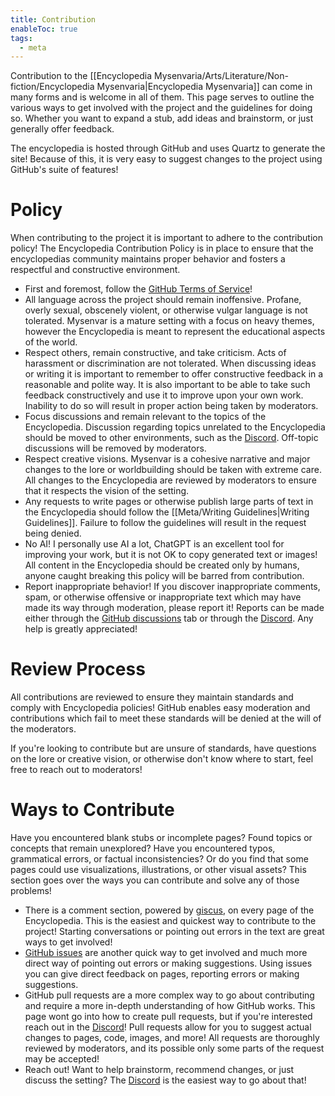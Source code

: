 ```yaml
---
title: Contribution
enableToc: true
tags:
  - meta
---
```


Contribution to the [[Encyclopedia Mysenvaria/Arts/Literature/Non-fiction/Encyclopedia Mysenvaria|Encyclopedia Mysenvaria]] can come in many forms and is welcome in all of them. This page serves to outline the various ways to get involved with the project and the guidelines for doing so. Whether you want to expand a stub, add ideas and brainstorm, or just generally offer feedback.

The encyclopedia is hosted through GitHub and uses Quartz to generate the site! Because of this, it is very easy to suggest changes to the project using GitHub's suite of features!
# Policy
When contributing to the project it is important to adhere to the contribution policy! The Encyclopedia Contribution Policy is in place to ensure that the encyclopedias community maintains proper behavior and fosters a respectful and constructive environment.
- First and foremost, follow the [GitHub Terms of Service](https://docs.github.com/en/site-policy/github-terms/github-terms-of-service)! 
- All language across the project should remain inoffensive. Profane, overly sexual, obscenely violent, or otherwise vulgar language is not tolerated. Mysenvar is a mature setting with a focus on heavy themes, however the Encyclopedia is meant to represent the educational aspects of the world.
- Respect others, remain constructive, and take criticism. Acts of harassment or discrimination are not tolerated. When discussing ideas or writing it is important to remember to offer constructive feedback in a reasonable and polite way. It is also important to be able to take such feedback constructively and use it to improve upon your own work.
  Inability to do so will result in proper action being taken by moderators.
- Focus discussions and remain relevant to the topics of the Encyclopedia. Discussion regarding topics unrelated to the Encyclopedia should be moved to other environments, such as the [Discord](https://discord.com/invite/2yUDZ5j). Off-topic discussions will be removed by moderators.
- Respect creative visions. Mysenvar is a cohesive narrative and major changes to the lore or worldbuilding should be taken with extreme care. All changes to the Encyclopedia are reviewed by moderators to ensure that it respects the vision of the setting.
- Any requests to write pages or otherwise publish large parts of text in the Encyclopedia should follow the [[Meta/Writing Guidelines|Writing Guidelines]]. Failure to follow the guidelines will result in the request being denied.
- No AI! I personally use AI a lot, ChatGPT is an excellent tool for improving your work, but it is not OK to copy generated text or images! All content in the Encyclopedia should be created only by humans, anyone caught breaking this policy will be barred from contribution.
- Report inappropriate behavior! If you discover inappropriate comments, spam, or otherwise offensive or inappropriate text which may have made its way through moderation, please report it!
  Reports can be made either through the [GitHub discussions](https://github.com/RagtimeGal/quartz--encyclopedia-mysenvaria/discussions) tab or through the [Discord](https://discord.com/invite/2yUDZ5j). Any help is greatly appreciated!
# Review Process
All contributions are reviewed to ensure they maintain standards and comply with Encyclopedia policies! GitHub enables easy moderation and contributions which fail to meet these standards will be denied at the will of the moderators.

If you're looking to contribute but are unsure of standards, have questions on the lore or creative vision, or otherwise don't know where to start, feel free to reach out to moderators! 
# Ways to Contribute
Have you encountered blank stubs or incomplete pages? Found topics or concepts that remain unexplored? Have you encountered typos, grammatical errors, or factual inconsistencies? Or do you find that some pages could use visualizations, illustrations, or other visual assets? This section goes over the ways you can contribute and solve any of those problems!
- There is a comment section, powered by [giscus]([giscus](https://giscus.app/)), on every page of the Encyclopedia. This is the easiest and quickest way to contribute to the project! Starting conversations or pointing out errors in the text are great ways to get involved!
- [GitHub issues](https://github.com/RagtimeGal/quartz--encyclopedia-mysenvaria/issues) are another quick way to get involved and much more direct way of pointing out errors or making suggestions. Using issues you can give direct feedback on pages, reporting errors or making suggestions.
- GitHub pull requests are a more complex way to go about contributing and require a more in-depth understanding of how GitHub works. This page wont go into how to create pull requests, but if you're interested reach out in the [Discord](https://discord.com/invite/2yUDZ5j)! Pull requests allow for you to suggest actual changes to pages, code, images, and more! All requests are thoroughly reviewed by moderators, and its possible only some parts of the request may be accepted!
- Reach out! Want to help brainstorm, recommend changes, or just discuss the setting? The [Discord](https://discord.com/invite/2yUDZ5j) is the easiest way to go about that!